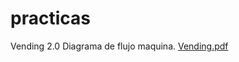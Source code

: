 # practicas
Vending 2.0
Diagrama de flujo maquina.
[Vending.pdf](https://github.com/Gets093/practicas/files/8511263/Vending.pdf)
